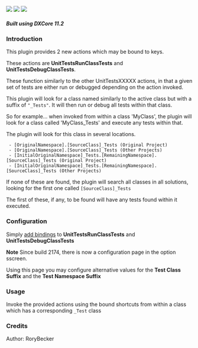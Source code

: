 [![](http://dxcorecommunityplugins.googlecode.com/svn/trunk/Common/Graphics/Download.png)](http://www.rorybecker.co.uk/DevExpress/Community/Plugins/CR_UnitTestsRunClassTests/)      [![](http://dxcorecommunityplugins.googlecode.com/svn/trunk/Common/Graphics/InstallHelp.png)](http://code.google.com/p/dxcorecommunityplugins/wiki/InstallInstructions)
[![](http://dxcorecommunityplugins.googlecode.com/svn/trunk/Common/Graphics/Feedback.png)](http://code.google.com/p/dxcorecommunityplugins/wiki/Feedback)
##### Built using DXCore 11.2 #####
### Introduction ###

This plugin provides 2 new actions which may be bound to keys.

These actions are **UnitTestsRunClassTests** and **UnitTestsDebugClassTests**.

These function similarly to the other UnitTestsXXXXX actions, in that a given set of tests are either run or debugged depending on the action invoked.

This plugin will look for a class named similarly to the active class but with a suffix of `"_Tests"`. It will then run or debug all tests within that class.

So for example... when invoked from within a class 'MyClass', the plugin will look for a class called 'MyClass\_Tests' and execute any tests within that.

The plugin will look for this class in several locations.
```
 - [OriginalNamespace].[SourceClass]_Tests (Original Project)
 - [OriginalNamespace].[SourceClass]_Tests (Other Projects)
 - [InitialOriginalNamespace]_Tests.[RemainingNamespace].[SourceClass]_Tests (Original Project)
 - [InitialOriginalNamespace]_Tests.[RemainingNamespace].[SourceClass]_Tests (Other Projects)
```
If none of these are found, the plugin will search all classes in all solutions, looking for the first one called `[SourceClass]_Tests`

The first of these, if any, to be found will have any tests found within it executed.

### Configuration ###
Simply [add bindings](http://community.devexpress.com/blogs/rorybecker/archive/2010/10/05/binding-keys-in-coderush.aspx) to **UnitTestsRunClassTests** and **UnitTestsDebugClassTests**

**Note** Since build 2174, there is now a configuration page in the option sscreen.

Using this page you may configure alternative values for the **Test Class Suffix** and the **Test Namespace Suffix**

### Usage ###

Invoke the provided actions using the bound shortcuts from within a class which has a corresponding `_Test` class

### Credits ###

Author: RoryBecker
